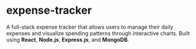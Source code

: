 # expense-tracker
A full-stack expense tracker that allows users to manage their daily expenses and visualize spending patterns through interactive charts. Built using **React**, **Node.js**, **Express.js**, and **MongoDB**.
